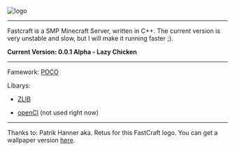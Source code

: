 ![logo](http://sprenger120.homeip.net/Images/FCLogo.png)

***

Fastcraft is a SMP Minecraft Server, written in C++.  The current version is very unstable and slow, but I will make it running faster ;). 

**Current Version: 0.0.1 Alpha - Lazy Chicken**

***

Famework: [POCO](http://pocoproject.org/)

Libarys: 

* [ZLIB](http://zlib.net/)

* [openCl](http://www.khronos.org/opencl/) (not used right now)



***
Thanks to: Patrik Hanner aka. Retus for this FastCraft logo. 
You can get a wallpaper version [here](https://github.com/downloads/sprenger120/FastCraft/Wallpaper.zip).